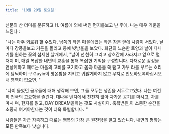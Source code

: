 ```yaml
---
title: '10월 29일 토요일'
---
```

신문의 산 더미를 분류하고 H. 여름에 의해 써진 편지를보고 난 후에, 나는 매우 기운을 느낀다 :

"나는 아주 외로워 할 수있다. 남쪽의 작은 마을에있는 작은 창문 앞에 사람이 서있다. 날마다 강풍을보고 커튼을 돌리고 콩에 빗방울을 보았다. 화단의 느슨한 토양과 날아 다니기를 원하는 꽃의 섬세한 날개에서, "날이 천천히 그리고 상호간에 사라지고 앞으로 펼쳐지 며, 매일 복잡한 내면의 교훈을 통해 복잡한 기억을 구성합니다. 다채로운 감정을 연상케하고 때로는 마음의 고삐를 포기하고 몸과 마음을 쭉 뻗고 가부 라를 부르는 소리에 탐닉하며 구 Guyin이 평온함을 지키고 귀찮게하지 않고 무지로 인도하도록하십시오 내 영역이 없으면. "

"나이 들었던 급우들에 대해 생각해 보면, 그들 모두는 생존을 서두르고있다. 나는 여전히 천국의 고요함을 즐긴다. 대나무 벤치에서 천천히 앉아 차가운 공기를 마시고, 차를 마시 며, 현자를 읽고, DAY DREAM을하는 것도 사실이다. 축복받은,이 소중한 순간을 소중히 여겨야한다는 것이 더욱 특별합니다. "

사람들은 자급 자족하고 때로는 행복의 가장 큰 원천임을 알고 있습니다. 내면의 평화는 모든 만족보다 낫습니다.


